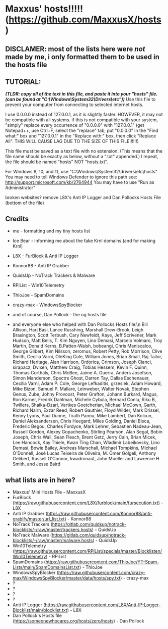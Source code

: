 # Maxxus' hosts!!!!! (https://github.com/MaxxusX/hosts)



## DISCLAMER: most of the lists here were *not* made by me, i only formatted them to be used in the hosts file



## TUTORIAL:
***(TLDR: copy all of the text in this file, and paste it into your "hosts" file. (can be found at "C:\Windows\System32\Drivers\etc\"))***
Use this file to prevent your computer from connecting to selected
internet hosts.

I use 0.0.0.0 instead of 127.0.0.1, as it is slightly faster. HOWEVER,
it may not be compatible with all systems.
if this is not compatible with your system, "simply" replace every
occurrence of "0.0.0.0" with "127.0.0.1" (get Notepad++, use Ctrl+F,
select the "replace" tab, put "0.0.0.0" in the "Find what:" box
and "127.0.0.1" in the "Replace with:" box, then click "Replace All".
THIS WILL CAUSE LAG DUE TO THE SIZE OF THIS FILE!!!!!!)

This file must be saved as a text file with no extension. (This means
that the file name should be exactly as below, without a ".txt" appended.)
I repeat, the file should be named "hosts" NOT "hosts.txt".

For Windows 8, 10, and 11, use "C:\Windows\System32\drivers\etc\hosts"
 	You may need to tell Windows Defender to ignore this path
 	see: http://support.microsoft.com/kb/2764944
You may have to use "Run as Administrator"


broken websites? remove L8X's Anti IP Logger and Dan Pollocks Hosts File (bottom of the file)




## Credits

* me - formatting and my tiny hosts list
* Ice Bear - informing me about the fake Krnl domains (and for making Krnl)
* L8X - FurBlock & Anti IP Logger
* Konnor88 - Anti IP Grabber
* QuidsUp - NoTrack Trackers & Malware
* RPiList - Win10Telemetry
* ThioJoe - SpamDomains
* crazy-max - WindowsSpyBlocker
* and of course, Dan Pollock - the og hosts file

* and everyone else who helped with Dan Pollocks Hosts file:\n
Bill Allison, Harj Basi, Lance Russhing, Marshall Drew-Brook, 
Leigh Brasington, Scott Terbush, Cary Newfeldt, Kaye, Jeff
Scrivener, Mark Hudson, Matt Bells, T. Kim Nguyen, Lino Demasi,
Marcelo Volmaro, Troy Martin, Donald Kerns, B.Patten-Walsh,
bobeangi, Chris Maniscalco, George Gilbert, Kim Nilsson, zeromus,
Robert Petty, Rob Morrison, Clive Smith, Cecilia Varni, OleKing 
Cole, William Jones, Brian Small, Raj Tailor, Richard Heritage,
Alan Harrison, Ordorica, Crimson, Joseph Cianci, sirapacz, 
Dvixen, Matthew Craig, Tobias Hessem, Kevin F. Quinn, Thomas 
Corthals, Chris McBee, Jaime A. Guerra, Anders Josefson, 
Simon Manderson, Spectre Ghost, Darren Tay, Dallas Eschenauer, Cecilia
Varni, Adam P. Cole, George Lefkaditis, grzesiek, Adam Howard, Mike 
Bizon, Samuel P. Mallare, Leinweber, Walter Novak, Stephen Genus, 
Zube, Johny Provoost, Peter Grafton, Johann Burkard, Magus, Ron Karner,
Fredrik Dahlman, Michele Cybula, Bernard Conlu, Riku B, Twillers, 
Shaika-Dzari, Vartkes Goetcherian, Michael McCown, Garth, Richard Nairn,
Exzar Reed, Robert Gauthier, Floyd Wilder, Mark Drissel, Kenny Lyons,
Paul Dunne, Tirath Pannu, Mike Lambert, Dan Kolcun, Daniel Aleksandersen,
Chris Heegard, Miles Golding, Daniel Bisca, Frederic Begou, Charles 
Fordyce, Mark Lehrer, Sebastien Nadeau-Jean, Russell Gordon, Alexey 
Gopachenko, Stirling Pearson, Alan Segal, Bobin Joseph, Chris Wall, Sean
Flesch, Brent Getz, Jerry Cain, Brian Micek, Lee Hancock, Kay Thiele,
Kwan Ting Chan, Wladimir Labeikovsky, Lino Demasi, Bowie Bailey, Andreas 
Marschall, Michael Tompkins, Michael O'Donnell, José Lucas Teixeira
de Oliveira, M. Ömer Gölgeli, Anthony Gelibert, Russell O'Connor,
kwadronaut, John Mueller and Lawrence H Smith, and Jesse Baird









## what lists are in here?

* Maxxus' Mini Hosts File - MaxxusX
* FurBlock (https://raw.githubusercontent.com/L8X/furblock/main/fursecution.txt) - L8X
* Anti IP Grabber (https://raw.githubusercontent.com/Konnor88/anti-grabify/master/url_list.txt) - Konnor88
* NoTrack Trackers (https://gitlab.com/quidsup/notrack-blocklists/-/raw/master/trackers.hosts) - QuidsUp
* NoTrack Malware (https://gitlab.com/quidsup/notrack-blocklists/-/raw/master/malware.hosts) - QuidsUp
* Win10Telemetry (https://raw.githubusercontent.com/RPiList/specials/master/Blocklisten/Win10Telemetry) - RPiList
* SpamDomains (https://raw.githubusercontent.com/ThioJoe/YT-Spam-Lists/main/SpamDomainsList.txt) - ThioJoe
* WindowsSpyBlocker (https://raw.githubusercontent.com/crazy-max/WindowsSpyBlocker/master/data/hosts/spy.txt) - crazy-max
* ?
* ?
* ?
* ?
* Anti IP Logger (https://raw.githubusercontent.com/L8X/Anti-IP-Logger-Blocklist/main/blocklist.txt) - L8X
* Dan Pollock's Hosts file (https://someonewhocares.org/hosts/zero/hosts) - Dan Pollock